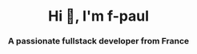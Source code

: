 <h1 align="center">Hi 👋, I'm f-paul</h1>
<h3 align="center">A passionate fullstack developer from France</h3>
